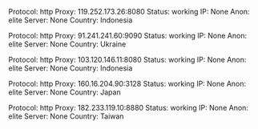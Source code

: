 Protocol: http
Proxy: 119.252.173.26:8080
Status: working
IP: None
Anon: elite
Server: None
Country: Indonesia

Protocol: http
Proxy: 91.241.241.60:9090
Status: working
IP: None
Anon: elite
Server: None
Country: Ukraine

Protocol: http
Proxy: 103.120.146.11:8080
Status: working
IP: None
Anon: elite
Server: None
Country: Indonesia

Protocol: http
Proxy: 160.16.204.90:3128
Status: working
IP: None
Anon: elite
Server: None
Country: Japan

Protocol: http
Proxy: 182.233.119.10:8880
Status: working
IP: None
Anon: elite
Server: None
Country: Taiwan

